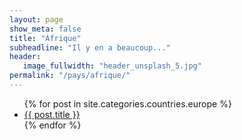 ```yaml
---
layout: page
show_meta: false
title: "Afrique"
subheadline: "Il y en a beaucoup..."
header:
   image_fullwidth: "header_unsplash_5.jpg"
permalink: "/pays/afrique/"
---
```

<ul>
    {% for post in site.categories.countries.europe %}
    <li><a href="{{ site.url }}{{ site.baseurl }}{{ post.url }}">{{ post.title }}</a></li>
    {% endfor %}
</ul>
